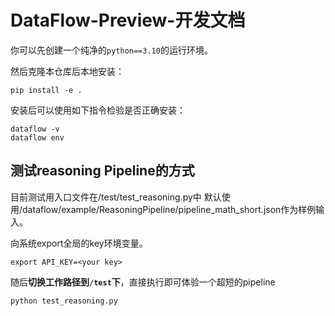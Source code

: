 # DataFlow-Preview-开发文档

你可以先创建一个纯净的`python==3.10`的运行环境。

然后克隆本仓库后本地安装：
```shell
pip install -e .
```

安装后可以使用如下指令检验是否正确安装：
```shell
dataflow -v
dataflow env
```

## 测试reasoning Pipeline的方式
目前测试用入口文件在/test/test_reasoning.py中
默认使用/dataflow/example/ReasoningPipeline/pipeline_math_short.json作为样例输入。


向系统export全局的key环境变量。
```shell
export API_KEY=<your key>
```

随后**切换工作路径到`/test`下**，直接执行即可体验一个超短的pipeline
```shell
python test_reasoning.py
```

<!-- 选择性安装:
```shell
pip install -e .[all]
```

安装text组件
```shell
pip install -e .[text]
```

## 基于命令行的调用方式
从pypi查看是否是最新版本
```
dataflow -v 
```

在本地某一路径生成算子运行所需的shell脚本和yaml脚本 (目前todo，可以讨论潜在的指令)
```shell
dataflow init all
dataflow init reasoning
``` -->



